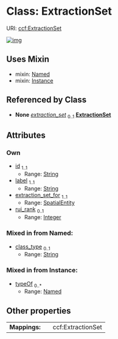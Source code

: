 
# Class: ExtractionSet




URI: [ccf:ExtractionSet](http://purl.org/ccf/ExtractionSet)


[![img](https://yuml.me/diagram/nofunky;dir:TB/class/[SpatialEntity],[Named],[Instance],[SpatialEntity]<extraction_set_for%201..1-%20[ExtractionSet&#124;id:string;label:string;rui_rank:integer%20%3F;class_type:string%20%3F],[SpatialEntity]-%20extraction_set%200..1>[ExtractionSet],[ExtractionSet]uses%20-.->[Named],[ExtractionSet]uses%20-.->[Instance])](https://yuml.me/diagram/nofunky;dir:TB/class/[SpatialEntity],[Named],[Instance],[SpatialEntity]<extraction_set_for%201..1-%20[ExtractionSet&#124;id:string;label:string;rui_rank:integer%20%3F;class_type:string%20%3F],[SpatialEntity]-%20extraction_set%200..1>[ExtractionSet],[ExtractionSet]uses%20-.->[Named],[ExtractionSet]uses%20-.->[Instance])

## Uses Mixin

 *  mixin: [Named](Named.md)
 *  mixin: [Instance](Instance.md)

## Referenced by Class

 *  **None** *[extraction_set](extraction_set.md)*  <sub>0..1</sub>  **[ExtractionSet](ExtractionSet.md)**

## Attributes


### Own

 * [id](id.md)  <sub>1..1</sub>
     * Range: [String](types/String.md)
 * [label](label.md)  <sub>1..1</sub>
     * Range: [String](types/String.md)
 * [extraction_set_for](extraction_set_for.md)  <sub>1..1</sub>
     * Range: [SpatialEntity](SpatialEntity.md)
 * [rui_rank](rui_rank.md)  <sub>0..1</sub>
     * Range: [Integer](types/Integer.md)

### Mixed in from Named:

 * [class_type](class_type.md)  <sub>0..1</sub>
     * Range: [String](types/String.md)

### Mixed in from Instance:

 * [typeOf](typeOf.md)  <sub>0..\*</sub>
     * Range: [Named](Named.md)

## Other properties

|  |  |  |
| --- | --- | --- |
| **Mappings:** | | ccf:ExtractionSet |

